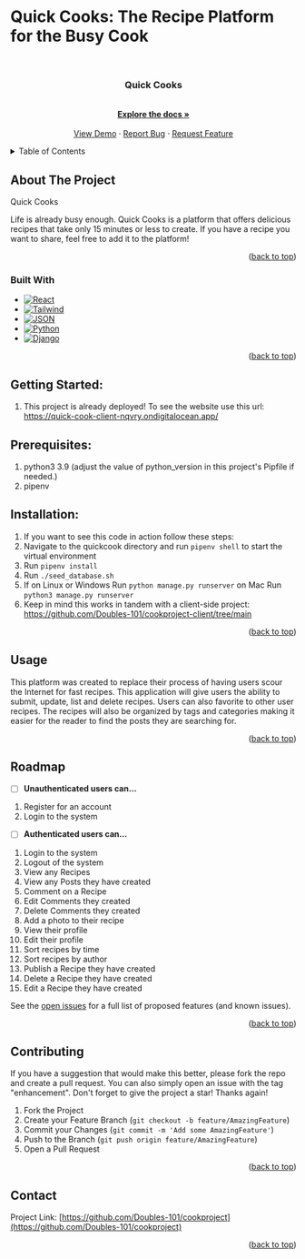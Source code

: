 
# Quick Cooks: The Recipe Platform for the Busy Cook


<a name="readme-top"></a>

<br />
<div align="center">
  
<h3 align="center">Quick Cooks</h3>

  <p align="center">
    <br />
    <a href="https://github.com/Doubles-101/cookproject"><strong>Explore the docs »</strong></a>
    <br />
    <br />
    <a href="https://github.com/Doubles-101/cookproject">View Demo</a>
    ·
    <a href="https://github.com/Doubles-101/cookproject/issues/new?labels=bug&template=bug-report---.md">Report Bug</a>
    ·
    <a href="https://github.com/Doubles-101/cookproject/issues/new?labels=enhancement&template=feature-request---.md">Request Feature</a>
  </p>
</div>


<details>
  <summary>Table of Contents</summary>
  <ol>
    <li>
      <a href="#about-the-project">About The Project</a>
      <ul>
        <li><a href="#built-with">Built With</a></li>
      </ul>
    </li>
    <li>
      <a href="#getting-started">Getting Started</a>
      <ul>
        <li><a href="#prerequisites">Prerequisites</a></li>
        <li><a href="#installation">Installation</a></li>
      </ul>
    </li>
    <li><a href="#usage">Usage</a></li>
    <li><a href="#roadmap">Roadmap</a></li>
    <li><a href="#contributing">Contributing</a></li>
    <!-- <li><a href="#license">License</a></li> -->
    <li><a href="#contact">Contact</a></li>
    <!-- <li><a href="#acknowledgments">Acknowledgments</a></li> -->
  </ol>
</details>



<!-- ABOUT THE PROJECT -->
## About The Project

Quick Cooks

Life is already busy enough. Quick Cooks is a platform that offers delicious recipes that take only 15 minutes or less to create. If you have a recipe you want to share, feel free to add it to the platform!

<p align="right">(<a href="#readme-top">back to top</a>)</p>



### Built With

* [![React][React.js]][React-url]
* [![Tailwind][Tailwind.com]][Tailwind-url]
* [![JSON][JSON.com]][JSON-url]
* [![Python][Python.com]][Python-url]
* [![Django][Django.com]][Django-url]

<p align="right">(<a href="#readme-top">back to top</a>)</p>



## Getting Started:
1. This project is already deployed! To see the website use this url: https://quick-cook-client-nqvry.ondigitalocean.app/ 


## Prerequisites:
1. python3 3.9 (adjust the value of python_version in this project's Pipfile if needed.)
2. pipenv


## Installation:
1. If you want to see this code in action follow these steps:
2. Navigate to the quickcook directory and run `pipenv shell` to start the virtual environment
3. Run `pipenv install` 
4. Run `./seed_database.sh`
5. If on Linux or Windows Run `python manage.py runserver` on Mac Run `python3 manage.py runserver`
6. Keep in mind this works in tandem with a client-side project: https://github.com/Doubles-101/cookproject-client/tree/main 
<!-- TODO: As more of the project is filled in add the other steps to get this project running -->

<p align="right">(<a href="#readme-top">back to top</a>)</p>



<!-- USAGE EXAMPLES -->
## Usage

This platform was created to replace their process of having users scour the Internet for fast recipes.  This application will give users the ability to submit, update, list and delete recipes. Users can also favorite to other user recipes. The recipes will also be organized by tags and categories making it easier for the reader to find the posts they are searching for.

<p align="right">(<a href="#readme-top">back to top</a>)</p>



<!-- ROADMAP -->
## Roadmap

- [ ] **Unauthenticated users can...**

1. Register for an account
2. Login to the system

- [ ] **Authenticated users can...**

1. Login to the system
2. Logout of the system
3. View any Recipes
4. View any Posts they have created
5. Comment on a Recipe
6. Edit Comments they created
7. Delete Comments they created
8. Add a photo to their recipe
9. View their profile
10. Edit their profile
11. Sort recipes by time
12. Sort recipes by author
13. Publish a Recipe they have created
14. Delete a Recipe they have created
15. Edit a Recipe they have created




See the [open issues](https://github.com/Doubles-101/cookproject/issues) for a full list of proposed features (and known issues).

<p align="right">(<a href="#readme-top">back to top</a>)</p>



<!-- CONTRIBUTING -->
## Contributing

If you have a suggestion that would make this better, please fork the repo and create a pull request. You can also simply open an issue with the tag "enhancement".
Don't forget to give the project a star! Thanks again!

1. Fork the Project
2. Create your Feature Branch (`git checkout -b feature/AmazingFeature`)
3. Commit your Changes (`git commit -m 'Add some AmazingFeature'`)
4. Push to the Branch (`git push origin feature/AmazingFeature`)
5. Open a Pull Request

<p align="right">(<a href="#readme-top">back to top</a>)</p>


<!-- CONTACT -->
## Contact


Project Link: [https://github.com/Doubles-101/cookproject](https://github.com/Doubles-101/cookproject)

<p align="right">(<a href="#readme-top">back to top</a>)</p>


<!-- MARKDOWN LINKS & IMAGES -->
<!-- https://www.markdownguide.org/basic-syntax/#reference-style-links -->

[React.js]: https://img.shields.io/badge/React-20232A?style=for-the-badge&logo=react&logoColor=61DAFB
[React-url]: https://reactjs.org/
[Tailwind.com]: https://img.shields.io/badge/Tailwind-blue
[Tailwind-url]: https://tailwindcss.com/
[JSON.com]: https://img.shields.io/badge/JSON-FF2D20?style=for-the-badge&logo=JSON&logoColor=61DAFB
[JSON-url]: https://github.com/typicode/json-server/tree/v0
[Python.com]: https://img.shields.io/badge/Python-FF2D20?style=for-the-badge&logo=python&logoColor=white
[Python-url]: https://www.python.org/
[Django.com]: https://img.shields.io/badge/Django-Red
[Django-url]: https://www.djangoproject.com/